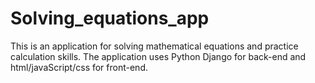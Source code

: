 ﻿# Solving_equations_app
This is an application for solving mathematical equations and practice calculation skills.
The application uses Python Django for back-end and html/javaScript/css for front-end.
